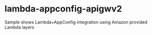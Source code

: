 # lambda-appconfig-apigwv2
Sample shows Lambda+AppConfig integration using Amazon provided Lambda layers
